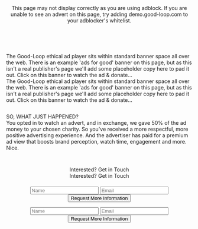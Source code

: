 <div class="adblock-warning light-gray-bg" style="min-height: 75px; text-align: center;" > 
    This page may not display correctly as you are using adblock. If you are unable to see an advert on this page, try adding demo.good-loop.com to your adblocker's whitelist. 
</div>
<!-- Cheap Vertical Space -->
<div class="white-bg" style="height:2em;"></div>
<!-- End of Cheap Vertical Space -->
<div class="container-fluid">
    <!-- Desktop/Laptop Version of the Ad, and text -->
    <div class="row d-none d-sm-block d-md-block">
        <div class="col-md-12">
            <div class="col-md-8 offset-md-2">
                <div class="row">
                    <div class="col-md-6">
                        <center>
                            <div class='goodloopad' id="goodloopad" data-format="medium-rectangle" data-mobile-format="medium-rectangle"></div>
                            <script src='//as.good-loop.com/unit.js' async></script>
                        </center>
                    </div>
                    <div class="col-md-6">
                        <div class="row">
                            <!-- Cheap Vertical Space -->
                            <div class="white-bg d-block d-sm-none d-md-none" style="height:2em;">
                            </div>
                            <!-- End of Cheap Vertical Space -->
                            <span class="gl-font-4 justified font-18px">
                                The Good-Loop ethical ad player sits within standard banner space all over the web. There is an example 'ads for good' banner on this page, but as this isn't a real publisher's page we'll add some placeholder copy here to pad it out. Click on this banner to watch the ad & donate...
                            </span>
                        </div>
                    </div>
                </div>
            </div>
        </div>
    </div>
    <!-- END OF Desktop/Laptop Version of the Ad, and text -->
    <!-- Mobile version of the Ad and text -->
    <div class="row d-block d-sm-none d-md-none">
        <div class="col-md-12">
            <div class="row">
                    <center>
                        <div class='goodloopad' id="goodloopad-mobile" data-format="medium-rectangle" data-mobile-format="medium-rectangle"></div>
                        <script src='//as.good-loop.com/unit.js' async></script>
                    </center>
            </div>
        </div>
        <div class="col-md-12">
            <div class="row">
                <span class="gl-font-4 justified font-18px">
                    The Good-Loop ethical ad player sits within standard banner space all over the web. There is an example 'ads for good' banner on this page, but as this isn't a real publisher's page we'll add some placeholder copy here to pad it out. Click on this banner to watch the ad & donate...
                </span>
            </div>
        </div>
    </div>
    <!-- END OF Mobile version of the Ad and Text -->
</div>
<!-- Cheap Vertical Space -->
<div class="white-bg d-none d-sm-block d-md-block" style="height:2em;">
</div>
<!-- End of Cheap Vertical Space -->
<div class="container-fluid">
<div class="row appear-after-click">
    <div class="col-md-6 offset-md-3">
        <span  class="gl-font-4 justified font-18px d-none d-sm-block d-md-block">
            SO, WHAT JUST HAPPENED?
            <br>
            You opted in to watch an advert, and in exchange, we gave 50% of the ad money to your chosen charity. So you've received a more respectful, more positive advertising experience. And the advertiser has paid for a premium ad view that boosts brand perception, watch time, engagement and more.
            <br>
            Nice.
        </span>
    </div>
</div>
</div>
<!-- Cheap Vertical Space -->
<div class="white-bg" style="height:3em;">
</div>
<!-- End of Cheap Vertical Space -->
<!-- Only Desktops/Laptops See this Row -->
<div class="container-fluid">
<div class="row d-none d-sm-block d-md-block">
    <div class="col-md-12 fit-width light-gray-bg">
            <div class="col-md-8 offset-md-2">
                <center>
                    <span class="gl-font-1 gl-page-header-text">
                        Interested? Get in Touch
                    </span>
                </center>
            </div>
    </div>
</div>
</div>
<!-- End of the Desktops/Laptops Exclusive Row -->
<!-- Only Mobile Devices See This Row -->
<div class="container-fluid">
<div class="row d-block d-sm-none d-md-none light-gray-bg">
    <div class="col-md-12 fit-width">
        <div class="col-md-8 offset-md-2">
            <center>
                <span class="gl-font-1 gl-page-header-text-mobile-lesser">
                    Interested? Get in Touch
                </span>
            </center>
        </div>
    </div>
</div>
</div>
<!-- End of Exclusive Mobile Devices Row -->
<div class="container-fluid">
<div class="row light-gray-bg">
    <div class="col-md-12">
        <!-- Desktop/Laptop Exclusive Form -->
        <div class="col-md-8 offset-md-2 d-none d-sm-block d-md-block">
            <div class="col-md-12">
                <!-- Cheap Vertical Space -->
                <div class="light-gray-bg" style="height:1.5em;">
                </div>
                <!-- End of Cheap Vertical Space -->
                <center>
                    <form id="contactform" action="https://formspree.io/xowwlvjx" method="POST">
                        <input type="text" name="_gotcha" style="display: none"> 
                        <input type="name" class="gl-input-field" name="namefield" placeholder="Name">
                        <input type="email" class="gl-input-field" name="email" placeholder="Email">
                        <input type="hidden" name="_next" value="https://www.good-loop.com/success" />
                        <button class="gl-button-link-desktop" id="sendMessage">Request More Information</button>
                    </form>
                </center>
            </div>
        </div>
        <!-- End of Desktop/Laptop Exclusive Form -->
        <!-- Mobile Devices Exclusive Form -->
        <div class="col-md-6 offset-md-3 d-block d-sm-none d-md-none">
            <center>
                <form id="contactform" action="https://formspree.io/xowwlvjx" method="POST">
                    <input type="text" name="_gotcha" style="display: none">
                    <input type="name" class="gl-input-field-mobile" name="namefield" placeholder="Name">
                    <input type="email" class="gl-input-field-mobile" name="email" placeholder="Email">
                    <input type="hidden" name="_next" value="https://www.good-loop.com/success" />
                    <button class="gl-button-link-mobile" id="sendMessage">Request More Information</button>
                </form>
            </center>
        </div>
        <!-- Cheap Vertical Space -->
        <div class="light-gray-bg" style="height:3em;">
        </div>
        <!-- End of Cheap Vertical Space -->
        <!-- End of Mobile Devices Exclusive Form -->
    </div>
    <!-- Cheap Vertical Space -->
    <div class="light-gray-bg" style="height:3em;">
    </div>
    <!-- End of Cheap Vertical Space -->
</div>
</div>
